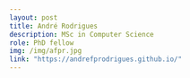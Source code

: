 ```yaml
---
layout: post
title: André Rodrigues
description: MSc in Computer Science
role: PhD fellow
img: /img/afpr.jpg
link: "https://andrefprodrigues.github.io/"
---
```


